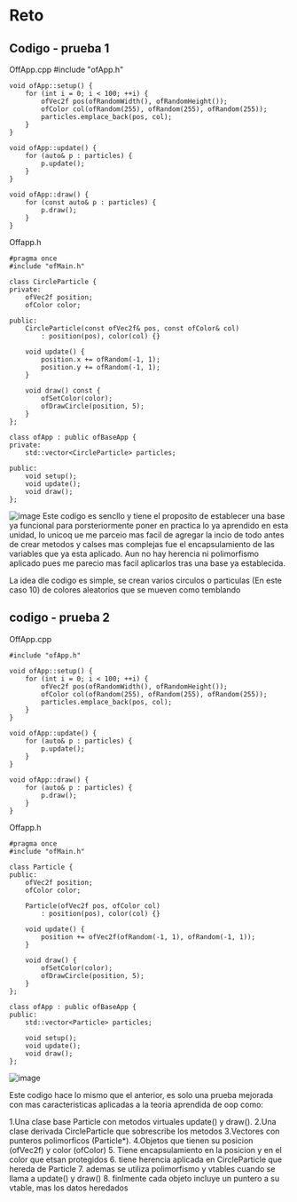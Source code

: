 # Reto

## Codigo - prueba 1
OffApp.cpp
#include "ofApp.h"

    void ofApp::setup() {
        for (int i = 0; i < 100; ++i) {
            ofVec2f pos(ofRandomWidth(), ofRandomHeight());
            ofColor col(ofRandom(255), ofRandom(255), ofRandom(255));
            particles.emplace_back(pos, col);
        }
    }
    
    void ofApp::update() {
        for (auto& p : particles) {
            p.update();
        }
    }
    
    void ofApp::draw() {
        for (const auto& p : particles) {
            p.draw();
        }
    }

Offapp.h

    #pragma once
    #include "ofMain.h"
    
    class CircleParticle {
    private:
        ofVec2f position;
        ofColor color;
    
    public:
        CircleParticle(const ofVec2f& pos, const ofColor& col)
            : position(pos), color(col) {}
    
        void update() {
            position.x += ofRandom(-1, 1);
            position.y += ofRandom(-1, 1);
        }
    
        void draw() const {
            ofSetColor(color);
            ofDrawCircle(position, 5);
        }
    };
    
    class ofApp : public ofBaseApp {
    private:
        std::vector<CircleParticle> particles;
    
    public:
        void setup();
        void update();
        void draw();
    };


![image](https://github.com/user-attachments/assets/62dac95b-d6d5-4b8c-89d4-7f2996e1b104)
Este codigo es sencllo y tiene el proposito de establecer una base ya funcional para porsteriormente poner en practica lo ya aprendido en esta unidad, lo unicoq ue me parceio mas facil de agregar la incio de todo antes de crear metodos y calses mas complejas fue el encapsulamiento de las variables que ya esta aplicado. Aun no hay herencia ni polimorfismo aplicado pues me parecio mas facil aplicarlos tras una base ya establecida. 

La idea dle codigo es simple, se crean varios circulos o particulas (En este caso 10) de colores aleatorios que se mueven como temblando  

## codigo - prueba 2
OffApp.cpp

    #include "ofApp.h"
    
    void ofApp::setup() {
        for (int i = 0; i < 100; ++i) {
            ofVec2f pos(ofRandomWidth(), ofRandomHeight());
            ofColor col(ofRandom(255), ofRandom(255), ofRandom(255));
            particles.emplace_back(pos, col);
        }
    }
    
    void ofApp::update() {
        for (auto& p : particles) {
            p.update();
        }
    }
    
    void ofApp::draw() {
        for (auto& p : particles) {
            p.draw();
        }
    }

    
Offapp.h

    #pragma once
    #include "ofMain.h"
    
    class Particle {
    public:
        ofVec2f position;
        ofColor color;
    
        Particle(ofVec2f pos, ofColor col)
            : position(pos), color(col) {}
    
        void update() {
            position += ofVec2f(ofRandom(-1, 1), ofRandom(-1, 1));
        }
    
        void draw() {
            ofSetColor(color);
            ofDrawCircle(position, 5);
        }
    };
    
    class ofApp : public ofBaseApp {
    public:
        std::vector<Particle> particles;
    
        void setup();
        void update();
        void draw();
    };


![image](https://github.com/user-attachments/assets/002abaaf-33e7-4ab3-b5c9-63c6753d39ad)

Este codigo hace lo mismo que el anterior, es solo una prueba mejorada con mas caracteristicas aplicadas a la teoria aprendida de oop como: 

1.Una clase base Particle con metodos virtuales update() y draw().
2.Una clase derivada CircleParticle que sobrescribe los metodos
3.Vectores con punteros polimorficos (Particle*).
4.Objetos que tienen su posicion (ofVec2f) y color (ofColor)
5. Tiene encapsulamiento en la posicion y en el color que etsan protegidos 
6. tiene herencia aplicada en CircleParticle que hereda de Particle
7. ademas se utiliza polimorfismo y vtables cuando se llama a update() y draw() 
8. finlmente cada objeto incluye un puntero a su vtable, mas los datos heredados




